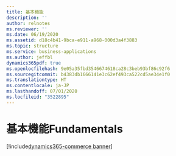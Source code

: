 ```yaml
---
title: 基本機能
description: ''
author: relnotes
ms.reviewer: ''
ms.date: 06/19/2020
ms.assetid: d18c4b41-9bca-e911-a968-000d3a4f3883
ms.topic: structure
ms.service: business-applications
ms.author: jeffbl
dynamics365pdf: true
ms.openlocfilehash: 9e05a35fbd3546674618ca28c3beb93bf86c92f6
ms.sourcegitcommit: b4383db1666141e3c62ef493ca522cd5ae34e1f0
ms.translationtype: HT
ms.contentlocale: ja-JP
ms.lasthandoff: 07/01/2020
ms.locfileid: "3522895"
---
```

# <a name="fundamentals"></a><span data-ttu-id="a26f1-102">基本機能</span><span class="sxs-lookup"><span data-stu-id="a26f1-102">Fundamentals</span></span>

[!include[dynamics365-commerce banner](../includes/dynamics365-commerce.md)]

<!--structure start-->

<!--structure end-->



